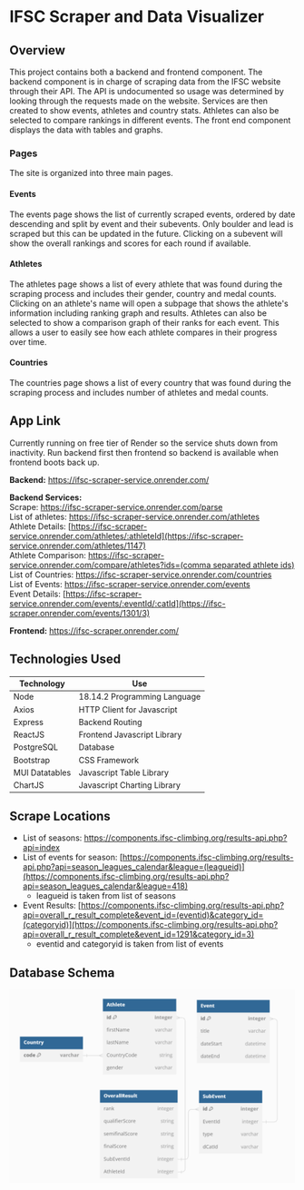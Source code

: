 # IFSC Scraper and Data Visualizer

## Overview
This project contains both a backend and frontend component. The backend component is in charge of scraping data from the IFSC website through their API. The API is undocumented so usage was determined by looking through the requests made on the website. Services are then created to show events, athletes and country stats. Athletes can also be selected to compare rankings in different events. The front end component displays the data with tables and graphs.

### Pages
The site is organized into three main pages.

#### Events
The events page shows the list of currently scraped events, ordered by date descending and split by event and their subevents. Only boulder and lead is scraped but this can be updated in the future. Clicking on a subevent will show the overall rankings and scores for each round if available.

#### Athletes
The athletes page shows a list of every athlete that was found during the scraping process and includes their gender, country and medal counts. Clicking on an athlete's name will open a subpage that shows the athlete's information including ranking graph and results. Athletes can also be selected to show a comparison graph of their ranks for each event. This allows a user to easily see how each athlete compares in their progress over time.

#### Countries
The countries page shows a list of every country that was found during the scraping process and includes number of athletes and medal counts.

## App Link
Currently running on free tier of Render so the service shuts down from inactivity. Run backend first then frontend so backend is available when frontend boots back up.

**Backend:** https://ifsc-scraper-service.onrender.com/

**Backend Services:** \
Scrape: https://ifsc-scraper-service.onrender.com/parse \
List of athletes: https://ifsc-scraper-service.onrender.com/athletes \
Athlete Details: [https://ifsc-scraper-service.onrender.com/athletes/:athleteId](https://ifsc-scraper-service.onrender.com/athletes/1147) \
Athlete Comparison: [https://ifsc-scraper-service.onrender.com/compare/athletes?ids=(comma separated athlete ids)](https://ifsc-scraper.onrender.com/compare/athletes?ids=1147,2253) \
List of Countries: https://ifsc-scraper-service.onrender.com/countries \
List of Events: https://ifsc-scraper-service.onrender.com/events \
Event Details: [https://ifsc-scraper-service.onrender.com/events/:eventId/:catId](https://ifsc-scraper.onrender.com/events/1301/3)

**Frontend:** https://ifsc-scraper.onrender.com/

## Technologies Used
| Technology | Use |
| ------------ | ----------|
| Node | 18.14.2 Programming Language |
| Axios | HTTP Client for Javascript |
| Express | Backend Routing |
| ReactJS | Frontend Javascript Library  |
| PostgreSQL | Database |
| Bootstrap | CSS Framework |
| MUI Datatables | Javascript Table Library |
| ChartJS | Javascript Charting Library |

## Scrape Locations
- List of seasons: https://components.ifsc-climbing.org/results-api.php?api=index
- List of events for season: [https://components.ifsc-climbing.org/results-api.php?api=season_leagues_calendar&league=(leagueid)](https://components.ifsc-climbing.org/results-api.php?api=season_leagues_calendar&league=418)
    - leagueid is taken from list of seasons
- Event Results: [https://components.ifsc-climbing.org/results-api.php?api=overall_r_result_complete&event_id=(eventid)&category_id=(categoryid)](https://components.ifsc-climbing.org/results-api.php?api=overall_r_result_complete&event_id=1291&category_id=3)
    - eventid and categoryid is taken from list of events

## Database Schema
![DB Schema](db_schema.png)
